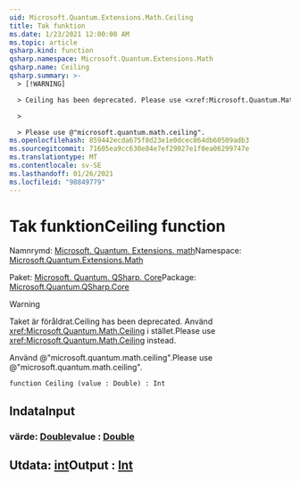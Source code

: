 ```yaml
---
uid: Microsoft.Quantum.Extensions.Math.Ceiling
title: Tak funktion
ms.date: 1/23/2021 12:00:00 AM
ms.topic: article
qsharp.kind: function
qsharp.namespace: Microsoft.Quantum.Extensions.Math
qsharp.name: Ceiling
qsharp.summary: >-
  > [!WARNING]

  > Ceiling has been deprecated. Please use <xref:Microsoft.Quantum.Math.Ceiling> instead.

  >

  > Please use @"microsoft.quantum.math.ceiling".
ms.openlocfilehash: 859442ecda675f8d23e1e0dcec864db60509adb3
ms.sourcegitcommit: 71605ea9cc630e84e7ef29027e1f0ea06299747e
ms.translationtype: MT
ms.contentlocale: sv-SE
ms.lasthandoff: 01/26/2021
ms.locfileid: "98849779"
---
```

# <a name="ceiling-function"></a><span data-ttu-id="02fec-102">Tak funktion</span><span class="sxs-lookup"><span data-stu-id="02fec-102">Ceiling function</span></span>

<span data-ttu-id="02fec-103">Namnrymd: [Microsoft. Quantum. Extensions. math](xref:Microsoft.Quantum.Extensions.Math)</span><span class="sxs-lookup"><span data-stu-id="02fec-103">Namespace: [Microsoft.Quantum.Extensions.Math](xref:Microsoft.Quantum.Extensions.Math)</span></span>

<span data-ttu-id="02fec-104">Paket: [Microsoft. Quantum. QSharp. Core](https://nuget.org/packages/Microsoft.Quantum.QSharp.Core)</span><span class="sxs-lookup"><span data-stu-id="02fec-104">Package: [Microsoft.Quantum.QSharp.Core](https://nuget.org/packages/Microsoft.Quantum.QSharp.Core)</span></span>


> [!WARNING]
> <span data-ttu-id="02fec-105">Taket är föråldrat.</span><span class="sxs-lookup"><span data-stu-id="02fec-105">Ceiling has been deprecated.</span></span> <span data-ttu-id="02fec-106">Använd <xref:Microsoft.Quantum.Math.Ceiling> i stället.</span><span class="sxs-lookup"><span data-stu-id="02fec-106">Please use <xref:Microsoft.Quantum.Math.Ceiling> instead.</span></span>
>
> <span data-ttu-id="02fec-107">Använd @"microsoft.quantum.math.ceiling".</span><span class="sxs-lookup"><span data-stu-id="02fec-107">Please use @"microsoft.quantum.math.ceiling".</span></span>



```qsharp
function Ceiling (value : Double) : Int
```


## <a name="input"></a><span data-ttu-id="02fec-108">Indata</span><span class="sxs-lookup"><span data-stu-id="02fec-108">Input</span></span>

### <a name="value--double"></a><span data-ttu-id="02fec-109">värde: [Double](xref:microsoft.quantum.lang-ref.double)</span><span class="sxs-lookup"><span data-stu-id="02fec-109">value : [Double](xref:microsoft.quantum.lang-ref.double)</span></span>





## <a name="output--int"></a><span data-ttu-id="02fec-110">Utdata: [int](xref:microsoft.quantum.lang-ref.int)</span><span class="sxs-lookup"><span data-stu-id="02fec-110">Output : [Int](xref:microsoft.quantum.lang-ref.int)</span></span>

